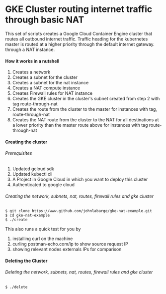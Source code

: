 # GKE Cluster routing internet traffic through basic NAT
This set of scripts creates a Google Cloud Container Engine cluster that
routes all outbound internet traffic. Traffic heading for the kubernetes master is routed at a higher priority through the default internet gateway.
through a NAT instance.

#### How it works in a nutshell

1. Creates a network
2. Creates a subnet for the cluster
3. Creates a subnet for the nat instance
4. Creates a NAT compute instance
5. Creates Firewall rules for NAT instance
6. Creates the GKE cluster in the cluster's subnet created from step 2 with tag route-through-nat
7. Creates the route from the cluster to the master for instances with tag, route-through-nat
8. Creates the NAT route from the cluster to the NAT for all destinations at a lower priority than the master route above for instances with tag route-through-nat

#### Creating the cluster

###### Prerequisites

1. Updated gcloud sdk
2. Updated kubectl cli
3. A Project in Google Cloud in which you want to deploy this cluster
3. Authenticated to google cloud

###### Creating the network, subnets, nat, routes, firewall rules and gke cluster

    $ git clone https://www.github.com/johnlabarge/gke-nat-example.git
    $ cd gke-nat-example
    $ ./create

This also runs a quick test for you by

1. installing curl on the machine
2. curling postman-echo.com/ip to show source request IP
3. showing relevant nodes externals IPs for comparison

#### Deleting the Cluster
###### Deleting the network, subnets, nat, routes, firewall rules and gke cluster

`$ ./delete`
